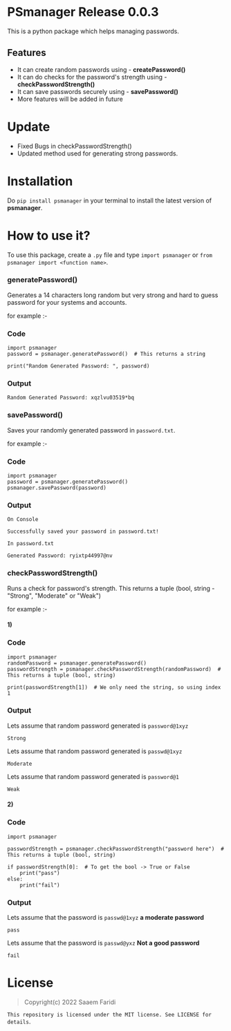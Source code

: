# PSmanager Release 0.0.3
This is a python package which helps managing passwords.

## Features
* It can create random passwords using - **createPassword()**
* It can do checks for the password's strength using - **checkPasswordStrength()**
* It can save passwords securely using - **savePassword()**
* More features will be added in future

# Update
* Fixed Bugs in checkPasswordStrength()
* Updated method used for generating strong passwords.

# Installation
Do ```pip install psmanager``` in your terminal to install the latest version of __**psmanager**__.

# How to use it?
To use this package, create a ```.py``` file and type ```import psmanager``` or ```from psmanager import <function name>```.

### generatePassword()
Generates a 14 characters long random but very strong and hard to guess password for your systems and accounts. 

for example :-
### Code
```
import psmanager
password = psmanager.generatePassword()  # This returns a string

print("Random Generated Password: ", password)
```
### Output
```
Random Generated Password: xqzlvu03519*bq
```    

### savePassword()
Saves your randomly generated password in `password.txt`.  

for example :- 
### Code
```
import psmanager
password = psmanager.generatePassword()
psmanager.savePassword(password)
```
### Output
`On Console`
```
Successfully saved your password in password.txt!
```
`In password.txt`
```
Generated Password: ryixtp44997@nv
```

### checkPasswordStrength()
Runs a check for password's strength. This returns a tuple (bool, string - "Strong", "Moderate" or "Weak")  

for example :-
#### 1)
### Code
```
import psmanager
randomPassword = psmanager.generatePassword()
passwordStrength = psmanager.checkPasswordStrength(randomPassword)  # This returns a tuple (bool, string)

print(passwordStrength[1])  # We only need the string, so using index 1
```
### Output
Lets assume that random password generated is `password@1xyz`
```
Strong
```
Lets assume that random password generated is `passwd@1xyz`
```
Moderate
```
Lets assume that random password generated is `password@1`
```
Weak
```

#### 2) 
### Code
```
import psmanager

passwordStrength = psmanager.checkPasswordStrength("password here")  # This returns a tuple (bool, string)

if passwordStrength[0]:  # To get the bool -> True or False
    print("pass")
else:
    print("fail")
```
### Output
Lets assume that the password is `passwd@1xyz` __a moderate password__
```
pass
```
Lets assume that the password is `passwd@yxz` __Not a good password__
```
fail
```

# License
> Copyright(c) 2022 Saaem Faridi  

`This repository is licensed under the MIT license. See LICENSE for details`.